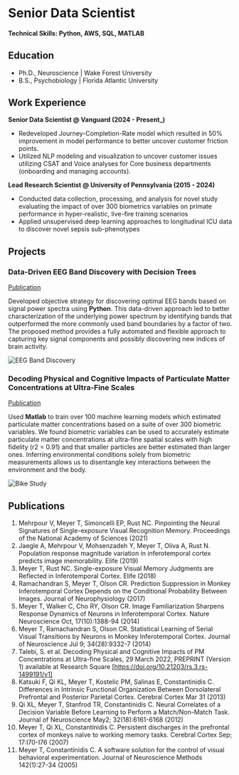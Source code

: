 # Senior Data Scientist

#### Technical Skills: Python, AWS, SQL, MATLAB

## Education
- Ph.D., Neuroscience | Wake Forest University
- B.S., Psychobiology | Florida Atlantic University

## Work Experience
**Senior Data Scientist @ Vanguard (2024 - Present_)**
- Redeveloped Journey-Completion-Rate model which resulted in 50% improvement in model performance to better uncover customer friction points.
- Utilized NLP modeling and visualization to uncover customer issues utilizing CSAT and Voice analyses for Core business departments (onboarding and managing accounts).

**Lead Research Scientist @ University of Pennsylvania (2015 - 2024)**
- Conducted data collection, processing, and analysis for novel study evaluating the impact of over 300 biometrics variables on primate performance in hyper-realistic, live-fire training scenarios
- Applied unsupervised deep learning approaches to longitudinal ICU data to discover novel sepsis sub-phenotypes

## Projects
### Data-Driven EEG Band Discovery with Decision Trees
[Publication](https://www.mdpi.com/1424-8220/22/8/3048)

Developed objective strategy for discovering optimal EEG bands based on signal power spectra using **Python**. This data-driven approach led to better characterization of the underlying power spectrum by identifying bands that outperformed the more commonly used band boundaries by a factor of two. The proposed method provides a fully automated and flexible approach to capturing key signal components and possibly discovering new indices of brain activity.

![EEG Band Discovery](/assets/img/eeg_band_discovery.jpeg)

### Decoding Physical and Cognitive Impacts of Particulate Matter Concentrations at Ultra-Fine Scales
[Publication](https://www.mdpi.com/1424-8220/22/11/4240)

Used **Matlab** to train over 100 machine learning models which estimated particulate matter concentrations based on a suite of over 300 biometric variables. We found biometric variables can be used to accurately estimate particulate matter concentrations at ultra-fine spatial scales with high fidelity (r2 = 0.91) and that smaller particles are better estimated than larger ones. Inferring environmental conditions solely from biometric measurements allows us to disentangle key interactions between the environment and the body.

![Bike Study](/assets/img/bike_study.jpeg)

## Publications
1. Mehrpour V, Meyer T, Simoncelli EP, Rust NC. Pinpointing the Neural Signatures of Single-exposure Visual Recognition Memory. Proceedings of  the National Academy of Sciences (2021)
2. Jaegle A, Mehrpour V, Mohsenzadeh Y, Meyer T, Oliva A, Rust N. Population response magnitude variation in inferotemporal cortex predicts image memorability. Elife (2019)
3. Meyer T, Rust NC. Single-exposure Visual Memory Judgments are Reflected in Inferotemporal Cortex. Elife (2018)
4. Ramachandran S, Meyer T, Olson CR. Prediction Suppression in Monkey Inferotemporal Cortex Depends on the Conditional Probability Between Images. Journal of Neurophysiology (2017)
5. Meyer T, Walker C, Cho RY, Olson CR. Image Familiarization Sharpens  Response Dynamics of Neurons in Inferotemporal Cortex. Nature Neuroscience Oct, 17(10):1388-94 (2014)
6. Meyer T, Ramachandran S, Olson CR. Statistical Learning of Serial Visual  Transitions by Neurons in Monkey Inferotemporal Cortex. Journal of  Neuroscience Jul 9; 34(28):9332-7 (2014)
7. Talebi, S. et al. Decoding Physical and Cognitive Impacts of PM Concentrations at Ultra-fine Scales, 29 March 2022, PREPRINT (Version 1) available at Research Square [https://doi.org/10.21203/rs.3.rs-1499191/v1]
8. Katsuki F, Qi KL, Meyer T, Kostelic PM, Salinas E, Constantinidis C. Differences in Intrinsic Functional Organization Between Dorsolateral  Prefrontal and Posterior Parietal Cortex. Cerebral Cortex Mar 31 (2013)
9. Qi XL, Meyer T, Stanfrod TR, Constantinidis C. Neural Correlates of a Decision  Variable Before Learning to Perform a Match/Non-Match Task. Journal of  Neuroscience May2; 32(18):6161-6168 (2012)
10. Meyer T, Qi XL, Constantinidis C. Persistent discharges in the prefrontal  cortex of monkeys naïve to working memory tasks. Cerebral Cortex Sep;  17:I70-I76 (2007)
11. Meyer T, Constantinidis C. A software solution for the control of visual  behavioral experimentation. Journal of Neuroscience Methods 142(1):27-34 (2005)

